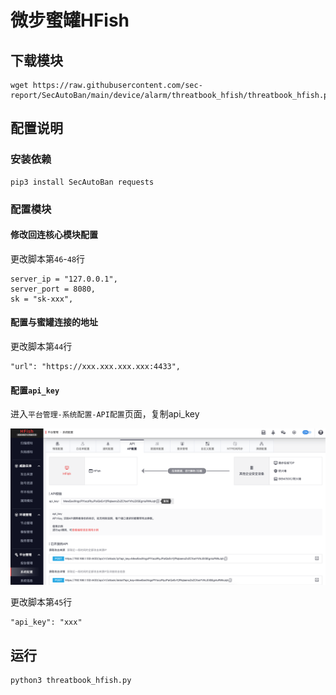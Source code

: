 # 微步蜜罐HFish

## 下载模块

```
wget https://raw.githubusercontent.com/sec-report/SecAutoBan/main/device/alarm/threatbook_hfish/threatbook_hfish.py
```

## 配置说明

### 安装依赖

```
pip3 install SecAutoBan requests
```

### 配置模块

#### 修改回连核心模块配置

更改脚本第`46`-`48`行

```
server_ip = "127.0.0.1",
server_port = 8080,
sk = "sk-xxx",
```

#### 配置与蜜罐连接的地址

更改脚本第`44`行

```
"url": "https://xxx.xxx.xxx.xxx:4433",
```

#### 配置`api_key`

进入`平台管理-系统配置-API配置`页面，复制api_key

![](./img/1.jpg)

更改脚本第`45`行

```
"api_key": "xxx"
```

## 运行

```shell
python3 threatbook_hfish.py
```